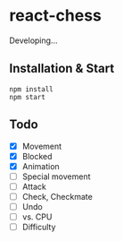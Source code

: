 # react-chess

Developing...

## Installation & Start

```
npm install
npm start
```

## Todo

- [x] Movement
- [x] Blocked
- [x] Animation
- [ ] Special movement
- [ ] Attack
- [ ] Check, Checkmate
- [ ] Undo
- [ ] vs. CPU
- [ ] Difficulty
